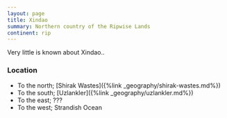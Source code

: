```yaml
---
layout: page
title: Xindao
summary: Northern country of the Ripwise Lands
continent: rip
---
```


Very little is known about Xindao..

### Location

- To the north; [Shirak Wastes]({%link _geography/shirak-wastes.md%})
- To the south; [Uzlankler]({%link _geography/uzlankler.md%})
- To the east; ???
- To the west; Strandish Ocean
